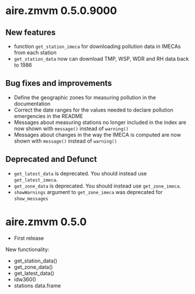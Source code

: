 # aire.zmvm 0.5.0.9000

## New features

* function `get_station_imeca` for downloading pollution data in IMECAs from each station
* `get_station_data` now can download TMP, WSP, WDR and RH data back to 1986

## Bug fixes and improvements

* Define the geographic zones for measuring pollution in the documentation
* Correct the date ranges for the values needed to declare pollution emergencies in the README
* Messages about measuring stations no longer included in the index are now shown with `message()` instead of `warning()`
* Messages about changes in the way the IMECA is computed are now shown with `message()` instead of `warning()`

## Deprecated and Defunct
* `get_latest_data` is deprecated. You should instead use `get_latest_imeca`. 
* `get_zone_data` is deprecated. You should instead use `get_zone_imeca`.
* `showWarnings` argument to `get_zone_imeca` was deprecated for `show_messages`


# aire.zmvm 0.5.0

* First release

New functionality:

* get_station_data()
* get_zone_data()
* get_latest_data()
* idw360()
* stations data.frame
